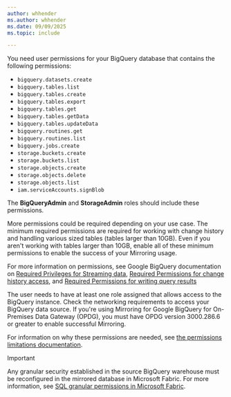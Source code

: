 ```yaml
---
author: whhender
ms.author: whhender
ms.date: 09/09/2025
ms.topic: include

---
```


You need user permissions for your BigQuery database that contains the following permissions:

- `bigquery.datasets.create`
- `bigquery.tables.list`
- `bigquery.tables.create`
- `bigquery.tables.export`
- `bigquery.tables.get`
- `bigquery.tables.getData`
- `bigquery.tables.updateData`
- `bigquery.routines.get`
- `bigquery.routines.list`
- `bigquery.jobs.create`
- `storage.buckets.create`
- `storage.buckets.list`
- `storage.objects.create`
- `storage.objects.delete`
- `storage.objects.list`
- `iam.serviceAccounts.signBlob`

The **BigQueryAdmin** and **StorageAdmin** roles should include these permissions.

More permissions could be required depending on your use case. The minimum required permissions are required for working with change history and handling various sized tables (tables larger than 10GB). Even if you aren't working with tables larger than 10GB, enable all of these minimum permissions to enable the success of your Mirroring usage.

For more information on permissions, see Google BigQuery documentation on [Required Privileges for Streaming data](https://cloud.google.com/bigquery/docs/streaming-data-into-bigquery), [Required Permissions for change history access](https://cloud.google.com/bigquery/docs/change-history), and [Required Permissions for writing query results](https://cloud.google.com/bigquery/docs/writing-results)

The user needs to have at least one role assigned that allows access to the BigQuery instance.
Check the networking requirements to access your BigQuery data source. If you're using Mirroring for Google BigQuery for On-Premises Data Gateway (OPDG), you must have OPDG version 3000.286.6 or greater to enable successful Mirroring.

For information on why these permissions are needed, see [the permissions limitations documentation](../google-bigquery-limitations.md#permissioning-limitations).

> [!IMPORTANT]
> Any granular security established in the source BigQuery warehouse must be reconfigured in the mirrored database in Microsoft Fabric.
> For more information, see [SQL granular permissions in Microsoft Fabric](../../data-warehouse/sql-granular-permissions.md).